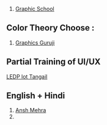 1. [ Graphic School ](https://www.youtube.com/@GraphicSchool/playlists)

## Color Theory Choose :
1. [ Graphics Guruji ](https://www.youtube.com/watch?v=GGtYE7-IN-g)



## Partial Training of UI/UX 
[LEDP lot Tangail ](https://www.youtube.com/@ledplot13tangail37/playlists)


## English + Hindi
1. [Ansh Mehra](https://www.youtube.com/@CuttingEdgeSchool/courses)
2. 


